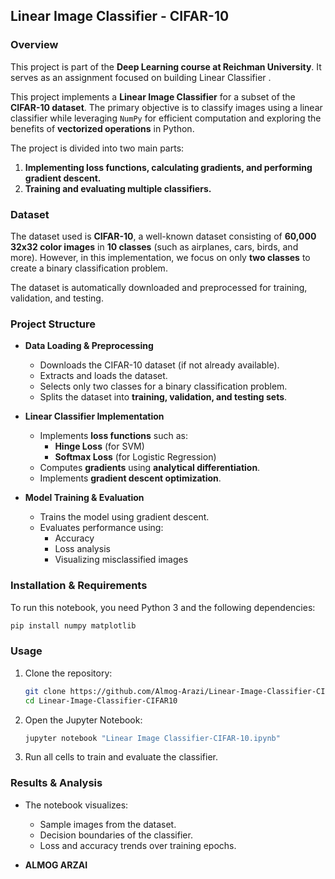 ## Linear Image Classifier - CIFAR-10

### Overview

This project is part of the **Deep Learning course at Reichman University**. It serves as an assignment focused on building Linear Classifier .

This project implements a **Linear Image Classifier** for a subset of the **CIFAR-10 dataset**. The primary objective is to classify images using a linear classifier while leveraging `NumPy` for efficient computation and exploring the benefits of **vectorized operations** in Python.

The project is divided into two main parts:

1. **Implementing loss functions, calculating gradients, and performing gradient descent.**
2. **Training and evaluating multiple classifiers.**

### Dataset

The dataset used is **CIFAR-10**, a well-known dataset consisting of **60,000 32x32 color images** in **10 classes** (such as airplanes, cars, birds, and more). However, in this implementation, we focus on only **two classes** to create a binary classification problem.

The dataset is automatically downloaded and preprocessed for training, validation, and testing.

### Project Structure

- **Data Loading & Preprocessing**  
  - Downloads the CIFAR-10 dataset (if not already available).  
  - Extracts and loads the dataset.  
  - Selects only two classes for a binary classification problem.  
  - Splits the dataset into **training, validation, and testing sets**.  

- **Linear Classifier Implementation**  
  - Implements **loss functions** such as:
    - **Hinge Loss** (for SVM)
    - **Softmax Loss** (for Logistic Regression)
  - Computes **gradients** using **analytical differentiation**.
  - Implements **gradient descent optimization**.

- **Model Training & Evaluation**  
  - Trains the model using gradient descent.
  - Evaluates performance using:
    - Accuracy
    - Loss analysis
    - Visualizing misclassified images

### Installation & Requirements

To run this notebook, you need Python 3 and the following dependencies:

```bash
pip install numpy matplotlib
```

### Usage

1. Clone the repository:

   ```bash
   git clone https://github.com/Almog-Arazi/Linear-Image-Classifier-CIFAR10.git
   cd Linear-Image-Classifier-CIFAR10
   ```

2. Open the Jupyter Notebook:

   ```bash
   jupyter notebook "Linear Image Classifier-CIFAR-10.ipynb"
   ```

3. Run all cells to train and evaluate the classifier.

### Results & Analysis

- The notebook visualizes:
  - Sample images from the dataset.
  - Decision boundaries of the classifier.
  - Loss and accuracy trends over training epochs.

- **ALMOG ARZAI**

